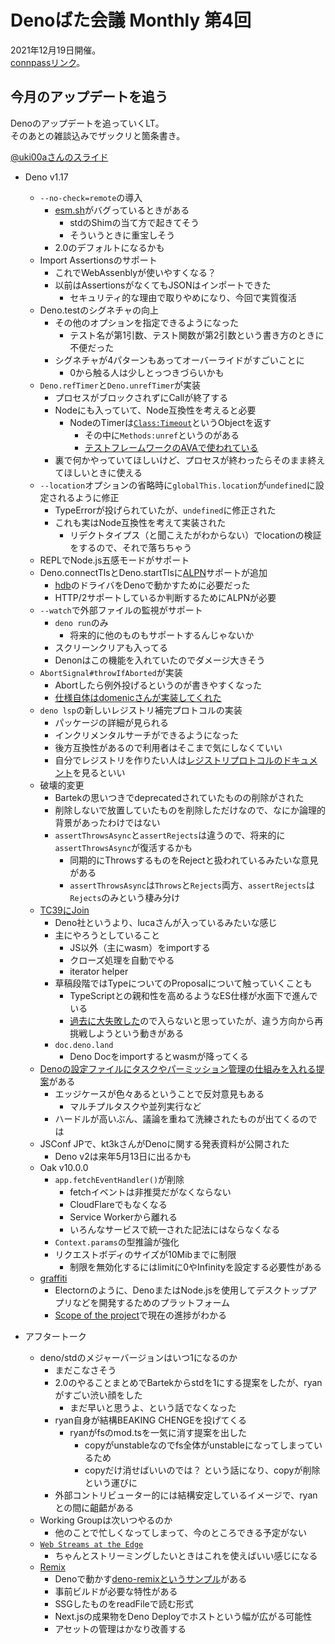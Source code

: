 # Denoばた会議 Monthly 第4回
2021年12月19日開催。  
[connpassリンク](https://deno-ja.connpass.com/event/231827/)。

## 今月のアップデートを追う

Denoのアップデートを追っていくLT。  
そのあとの雑談込みでザックリと箇条書き。

[@uki00aさんのスライド](https://uki00a.github.io/slides/denobata-2021-12-19)

- Deno v1.17
  - `--no-check=remote`の導入
    - [esm.sh](https://esm.sh)がバグっているときがある
      - stdのShimの当て方で起きてそう
      - そういうときに重宝しそう
    - 2.0のデフォルトになるかも
  - Import Assertionsのサポート
    - これでWebAssenblyが使いやすくなる？
    - 以前はAssertionsがなくてもJSONはインポートできた
      - セキュリティ的な理由で取りやめになり、今回で実質復活
  - Deno.testのシグネチャの向上
    - その他のオプションを指定できるようになった
      - テスト名が第1引数、テスト関数が第2引数という書き方のときに不便だった
    - シグネチャが4パターンもあってオーバーライドがすごいことに
      - 0から触る人は少しとっつきづらいかも
  - `Deno.refTimer`と`Deno.unrefTimer`が実装
    - プロセスがブロックされずにCallが終了する
    - Nodeにも入っていて、Node互換性を考えると必要
      - NodeのTimerは[`Class:Timeout`](https://nodejs.org/api/timers.html#class-timeout)というObjectを返す
        - その中に`Methods:unref`というのがある
        - [テストフレームワークのAVAで使われている](https://github.com/avajs/ava/blob/0edfd00865a7103d52b81406e4b4443bd2e8cf9a/lib/worker/channel.cjs#L35)
    - 裏で何かやっていてほしいけど、プロセスが終わったらそのまま終えてほしいときに使える
  - `--location`オプションの省略時に`globalThis.location`が`undefined`に設定されるように修正
    - TypeErrorが投げられていたが、`undefined`に修正された
    - これも実はNode互換性を考えて実装された
      - リデクトタイプス（と聞こえたがわからない）でlocationの検証をするので、それで落ちちゃう
  - REPLでNode.js五感モードがサポート
  - Deno.connectTlsとDeno.startTlsに[ALPN](https://developer.mozilla.org/ja/docs/Glossary/ALPN)サポートが追加
    - [hdb](https://www.npmjs.com/package/hdb)のドライバをDenoで動かすために必要だった
    - HTTP/2サポートしているか判断するためにALPNが必要
  - `--watch`で外部ファイルの監視がサポート
    - `deno run`のみ
      - 将来的に他のものもサポートするんじゃないか
    - スクリーンクリアも入ってる
    - Denonはこの機能を入れていたのでダメージ大きそう
  - `AbortSignal#throwIfAborted`が実装
    - Abortしたら例外投げるというのが書きやすくなった
    - [仕様自体はdomenicさんが実装してくれた](https://github.com/whatwg/dom/commit/cfe2f1e5870aa2f905dc665c34e4278558b9ab1a)
  - `deno lsp`の新しいレジストリ補完プロトコルの実装
    - パッケージの詳細が見られる
    - インクリメンタルサーチができるようになった
    - 後方互換性があるので利用者はそこまで気にしなくていい
    - 自分でレジストリを作りたい人は[レジストリプロトコルのドキュメント](https://deno.land/manual@main/language_server/imports)を見るといい
  - 破壊的変更
    - Bartekの思いつきでdeprecatedされていたものの削除がされた
    - 削除しないで放置していたものを削除しただけなので、なにか論理的背景があったわけではない
    - `assertThrowsAsync`と`assertRejects`は違うので、将来的に`assertThrowsAsync`が復活するかも
      - 同期的にThrowsするものをRejectと扱われているみたいな意見がある
      - `assertThrowsAsync`は`Throws`と`Rejects`両方、`assertRejects`は`Rejects`のみという棲み分け
  - [TC39にJoin](https://deno.com/blog/deno-joins-tc39)
    - Deno社というより、lucaさんが入っているみたいな感じ
    - 主にやろうとしていること
      - JS以外（主にwasm）をimportする
      - クローズ処理を自動でやる
      - iterator helper
    - 草稿段階ではTypeについてのProposalについて触っていくことも
      - TypeScriptとの親和性を高めるようなES仕様が水面下で進んでいる
      - [過去に大失敗した](https://ja.wikipedia.org/wiki/ECMAScript#ECMAScript_4)ので入らないと思っていたが、違う方向から再挑戦しようという動きがある
    - `doc.deno.land`
      - Deno Docをimportするとwasmが降ってくる
  - [Denoの設定ファイルにタスクやパーミッション管理の仕組みを入れる提案](https://github.com/denoland/deno/issues/12764)がある
    - エッジケースが色々あるということで反対意見もある
      - マルチプルタスクや並列実行など
    - ハードルが高いぶん、議論を重ねて洗練されたものが出てくるのでは
  - JSConf JPで、kt3kさんがDenoに関する発表資料が公開された
    - Deno v2は来年5月13日に出るかも
  - Oak v10.0.0
    - `app.fetchEventHandler()`が削除
      - fetchイベントは非推奨だがなくならない
      - CloudFlareでもなくなる
      - Service Workerから離れる
      - いろんなサービスで統一された記法にはならなくなる
    - `Context.params`の型推論が強化
    - リクエストボディのサイズが10Mibまでに制限
      - 制限を無効化するにはlimitに0やInfinityを設定する必要性がある
  - [graffiti](https://github.com/cztomsik/graffiti)
    - Electornのように、DenoまたはNode.jsを使用してデスクトップアプリなどを開発するためのプラットフォーム
    - [Scope of the project](http://tomsik.cz/graffiti/docs/scope-of-the-project.html)で現在の進捗がわかる

- アフタートーク
  - deno/stdのメジャーバージョンはいつ1になるのか
    - まだこなさそう
    - 2.0のやることまとめでBartekからstdを1にする提案をしたが、ryanがすごい渋い顔をした
      - まだ早いと思うよ、という話でなくなった
    - ryan自身が結構BEAKING CHENGEを投げてくる
      - ryanがfsのmod.tsを一気に消す提案を出した
        - copyがunstableなのでfs全体がunstableになってしまっているため
        - copyだけ消せばいいのでは？ という話になり、copyが削除という運びに
    - 外部コントリビューター的には結構安定しているイメージで、ryanとの間に齟齬がある
  - Working Groupは次いつやるのか
    - 他のことで忙しくなってしまって、今のところできる予定がない
  - [`Web Streams at the Edge`](https://deno.com/blog/deploy-streams)
    - ちゃんとストリーミングしたいときはこれを使えばいい感じになる
  - [Remix](https://github.com/remix-run/remix)
    - Denoで動かす[deno-remixというサンプル](https://github.com/kentcdodds/deno-remix)がある
    - 事前ビルドが必要な特性がある
    - SSGしたものをreadFileで読む形式
    - Next.jsの成果物をDeno Deployでホストという幅が広がる可能性
    - アセットの管理はかなり改善する
